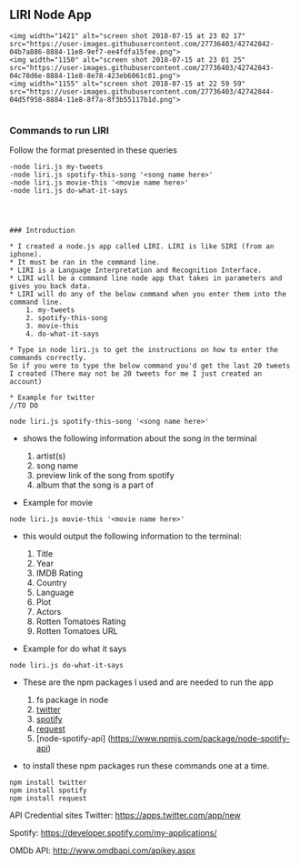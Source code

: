 
## LIRI Node App

```
<img width="1421" alt="screen shot 2018-07-15 at 23 02 17" src="https://user-images.githubusercontent.com/27736403/42742842-04b7a886-8884-11e8-9ef7-ee4fdfa15fee.png">
<img width="1150" alt="screen shot 2018-07-15 at 23 01 25" src="https://user-images.githubusercontent.com/27736403/42742843-04c78d6e-8884-11e8-8e78-423eb6061c81.png">
<img width="1155" alt="screen shot 2018-07-15 at 22 59 59" src="https://user-images.githubusercontent.com/27736403/42742844-04d5f958-8884-11e8-8f7a-8f3b55117b1d.png">


```

### Commands to run LIRI

Follow the format presented in these queries
```
-node liri.js my-tweets
-node liri.js spotify-this-song '<song name here>'
-node liri.js movie-this '<movie name here>'
-node liri.js do-what-it-says




### Introduction

* I created a node.js app called LIRI. LIRI is like SIRI (from an iphone).
* It must be ran in the command line.
* LIRI is a Language Interpretation and Recognition Interface.
* LIRI will be a command line node app that takes in parameters and gives you back data.
* LIRI will do any of the below command when you enter them into the command line.
	1. my-tweets
	2. spotify-this-song
	3. movie-this
	4. do-what-it-says

* Type in node liri.js to get the instructions on how to enter the commands correctly.
So if you were to type the below command you'd get the last 20 tweets I created (There may not be 20 tweets for me I just created an account)

* Example for twitter
//TO DO

node liri.js spotify-this-song '<song name here>'
```
* shows the following information about the song in the terminal
	1. artist(s)
	2. song name
	3. preview link of the song from spotify
	4. album that the song is a part of

* Example for movie
```
node liri.js movie-this '<movie name here>'
```
* this would output the following information to the terminal:
	1. Title
	2. Year
	3. IMDB Rating
	4. Country
	5. Language
	6. Plot
	7. Actors
	8. Rotten Tomatoes Rating
	9. Rotten Tomatoes URL


* Example for do what it says
```
node liri.js do-what-it-says
```


* These are the npm packages I used and are needed to run the app
	1. fs package in node
	2. [twitter](https://www.npmjs.com/package/twitter)
	3. [spotify](https://www.npmjs.com/package/spotify)
	4. [request](https://www.npmjs.com/package/request)
	5. [node-spotify-api] (https://www.npmjs.com/package/node-spotify-api) 


* to install these npm packages run these commands one at a time.
```
npm install twitter
npm install spotify
npm install request
```


API Credential sites
Twitter: https://apps.twitter.com/app/new

Spotify: https://developer.spotify.com/my-applications/

OMDb API: http://www.omdbapi.com/apikey.aspx

